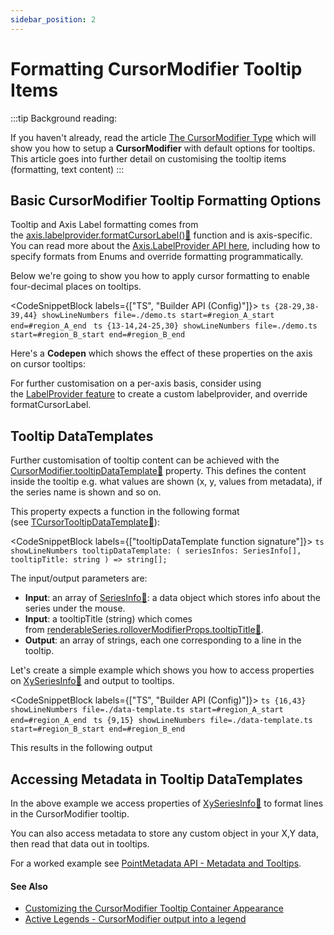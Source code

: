 ```yaml
---
sidebar_position: 2
---
```


# Formatting CursorModifier Tooltip Items

:::tip
Background reading:

If you haven't already, read the article [The CursorModifier Type](/2d-charts/chart-modifier-api/cursor-modifier/cursor-modifier-overview) which will show you how to setup a **CursorModifier** with default options for tooltips. This article goes into further detail on customising the tooltip items (formatting, text content)
:::

Basic CursorModifier Tooltip Formatting Options
-----------------------------------------------

Tooltip and Axis Label formatting comes from the [axis.labelprovider.formatCursorLabel():blue_book:](https://www.scichart.com/documentation/js/current/typedoc/classes/labelprovider.html#formatcursorlabel) function and is axis-specific. You can read more about the [Axis.LabelProvider API here](/2d-charts/axis-api/axis-labels/label-provider-api-overview), including how to specify formats from Enums and override formatting programmatically.

Below we're going to show you how to apply cursor formatting to enable four-decimal places on tooltips.

<CodeSnippetBlock labels={["TS", "Builder API (Config)"]}>
    ```ts {28-29,38-39,44} showLineNumbers file=./demo.ts start=#region_A_start end=#region_A_end
    ```
    ```ts {13-14,24-25,30} showLineNumbers file=./demo.ts start=#region_B_start end=#region_B_end
    ```
</CodeSnippetBlock>

Here's a **Codepen** which shows the effect of these properties on the axis on cursor tooltips:

<LiveDocSnippet name="./demo" />

For further customisation on a per-axis basis, consider using the [LabelProvider feature](/2d-charts/axis-api/axis-labels/custom-label-providers-readable-numbers) to create a custom labelprovider, and override formatCursorLabel.

Tooltip DataTemplates
---------------------

Further customisation of tooltip content can be achieved with the [CursorModifier.tooltipDataTemplate:blue_book:](https://www.scichart.com/documentation/js/current/typedoc/classes/cursormodifier.html#tooltipdatatemplate) property. This defines the content inside the tooltip e.g. what values are shown (x, y, values from metadata), if the series name is shown and so on.

This property expects a function in the following format (see [TCursorTooltipDataTemplate:blue_book:](https://www.scichart.com/documentation/js/current/typedoc/index.html#tcursortooltipdatatemplate)):

<CodeSnippetBlock labels={["tooltipDataTemplate function signature"]}>
    ```ts showLineNumbers
    tooltipDataTemplate: (
        seriesInfos: SeriesInfo[], 
        tooltipTitle: string
    ) => string[];
    ```
</CodeSnippetBlock>

The input/output parameters are:

*   **Input**: an array of [SeriesInfo:blue_book:](https://www.scichart.com/documentation/js/current/typedoc/classes/seriesinfo.html): a data object which stores info about the series under the mouse.
*   **Input**: a tooltipTitle (string) which comes from [renderableSeries.rolloverModifierProps.tooltipTitle:blue_book:](https://www.scichart.com/documentation/js/current/typedoc/classes/rollovermodifierrenderableseriesprops.html#tooltiptitle).
*   **Output**: an array of strings, each one corresponding to a line in the tooltip.

Let's create a simple example which shows you how to access properties on [XySeriesInfo:blue_book:](https://www.scichart.com/documentation/js/current/typedoc/classes/xyseriesinfo.html) and output to tooltips.

<CodeSnippetBlock labels={["TS", "Builder API (Config)"]}>
    ```ts {16,43} showLineNumbers file=./data-template.ts start=#region_A_start end=#region_A_end
    ```
    ```ts {9,15} showLineNumbers file=./data-template.ts start=#region_B_start end=#region_B_end
    ``` 
</CodeSnippetBlock>

This results in the following output

<LiveDocSnippet name="./data-template" />

Accessing Metadata in Tooltip DataTemplates 
-------------------------------------------

In the above example we access properties of [XySeriesInfo:blue_book:](https://www.scichart.com/documentation/js/current/typedoc/classes/xyseriesinfo.html) to format lines in the CursorModifier tooltip.

You can also access metadata to store any custom object in your X,Y data, then read that data out in tooltips.

For a worked example see [PointMetadata API - Metadata and Tooltips](/2d-charts/chart-types/point-metadata-api/tooltips).

#### See Also

* [Customizing the CursorModifier Tooltip Container Appearance](/2d-charts/chart-modifier-api/cursor-modifier/customizing-cursor-modifier-tooltip-container-appearance)
* [Active Legends - CursorModifier output into a legend](/2d-charts/chart-modifier-api/cursor-modifier/active-legends-cursor-modifier)